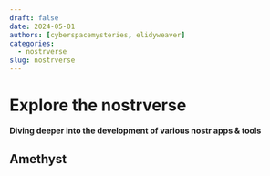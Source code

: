 ```yaml
---
draft: false 
date: 2024-05-01 
authors: [cyberspacemysteries, elidyweaver]
categories:
  - nostrverse
slug: nostrverse
---
```


# Explore the nostrverse

**Diving deeper into the development of various nostr apps & tools**

<!-- excerpt ends before this -->

## Amethyst

